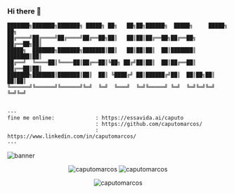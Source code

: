 
### Hi there 👋

```
███████╗███████╗███████╗ █████╗ ██╗   ██╗██╗██████╗  █████╗     █████╗ ██╗
██╔════╝██╔════╝██╔════╝██╔══██╗██║   ██║██║██╔══██╗██╔══██╗   ██╔══██╗██║
█████╗  ███████╗███████╗███████║██║   ██║██║██║  ██║███████║   ███████║██║
██╔══╝  ╚════██║╚════██║██╔══██║╚██╗ ██╔╝██║██║  ██║██╔══██║   ██╔══██║██║
███████╗███████║███████║██║  ██║ ╚████╔╝ ██║██████╔╝██║  ██║██╗██║  ██║██║
╚══════╝╚══════╝╚══════╝╚═╝  ╚═╝  ╚═══╝  ╚═╝╚═════╝ ╚═╝  ╚═╝╚═╝╚═╝  ╚═╝╚═╝
                                                                          
                      
---
fine me online:             : https://essavida.ai/caputo
                            : https://github.com/caputomarcos/
                            : https://www.linkedin.com/in/caputomarcos/
---                      
```

![banner](https://essavida.ai/statics/itacoa.png)

<p align="center"> <img src="https://github-readme-stats.vercel.app/api?username=caputomarcos&show_icons=true&hide_border=true&theme=tokyonight" alt="caputomarcos" />  <img src="https://github-readme-streak-stats.herokuapp.com/?user=caputomarcos&hide_border=true&theme=tokyonight" alt="caputomarcos" /> </p>
<p align="center"> <img src="https://activity-graph.herokuapp.com/graph?username=caputomarcos&bg_color=1F222E&color=F8D866&line=F85D7F&point=FFFFFF&hide_border=false" alt="caputomarcos" /> </p>


<!--
**caputomarcos/caputomarcos** is a ✨ _special_ ✨ repository because its `README.md` (this file) appears on your GitHub profile.

Here are some ideas to get you started:

- 🔭 I’m currently working on ...
- 🌱 I’m currently learning ...
- 👯 I’m looking to collaborate on ...
- 🤔 I’m looking for help with ...
- 💬 Ask me about ...
- 📫 How to reach me: ...
- 😄 Pronouns: ...
- ⚡ Fun fact: ...
-->

